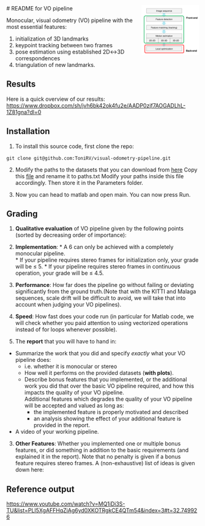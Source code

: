 <img src="resources/vo_pipeline.png" align="right" width="30%"/>
# README for VO pipeline

Monocular, visual odometry (VO) pipeline with the most essential features:

1. initialization of 3D landmarks
2. keypoint tracking between two frames
3. pose estimation using established 2D↔3D correspondences
4. triangulation of new landmarks.

## Results
Here is a quick overview of our results:
https://www.dropbox.com/sh/jvh6bk42ok4fu2e/AADP0zjf7AOGADLhL-1Z81gna?dl=0

## Installation
1. To install this source code, first clone the repo:
```
git clone git@github.com:ToniRV/visual-odometry-pipeline.git
```

2. Modify the paths to the datasets that you can download from [here](http://rpg.ifi.uzh.ch/docs/teaching/2016/kitti00.zip)
Copy this [file](visual-odometry-pipeline/src/Parameters/paths_example.txt) and rename it to paths.txt
Modify your paths inside this file accordingly.
Then store it in the Parameters folder.

3. Now you can head to matlab and open main. You can now press Run.


## Grading
1. **Qualitative evaluation** of VO pipeline given by the following points (sorted by decreasing order of importance):

  1. **Implementation**:
    * A 6 can only be achieved with a completely monocular pipeline.  
    * If your pipeline requires stereo frames for initialization only, your grade will be ≤ 5.
    * If your pipeline requires stereo frames in continuous operation, your grade will be ≤ 4.5.
  2. **Performance**: How far does the pipeline go without failing or deviating significantly from the ground truth.(Note that with the KITTI and Malaga sequences, scale drift will be difficult to avoid, we will take that into account when judging your VO pipelines).
  3. **Speed**: How fast does your code run (in particular for Matlab code, we will check whether you paid attention to using vectorized operations instead of for loops whenever possible).
  
2. The **report** that you will have to hand in:

  * Summarize the work that you did and specify _exactly_ what your VO pipeline does:
    * i.e. whether it is monocular or stereo
    * How well it performs on the provided datasets (**with plots**). 
    * Describe bonus features that you implemented, or the additional work you did that over the basic VO pipeline required, and how this impacts the quality of your VO pipeline.</br>
       Additional features which degrades the quality of your VO pipeline will be accepted and valued as long as:
       * the implemented feature is properly motivated and described
       * an analysis showing the effect of your additional feature is provided in the report.
  * A video of your working pipeline.

3. **Other Features**: Whether you implemented one or multiple bonus features, or did something in addition to the basic requirements (and explained it in the report). Note that no penalty is given if a bonus feature requires stereo frames. A (non-exhaustive) list of ideas is given down here:

## Reference output
https://www.youtube.com/watch?v=MQ1iDi3S-TU&list=PLI5XgAFFHqZiAg6yd0XKOTRgkCE4QTm54&index=3#t=32.749926
